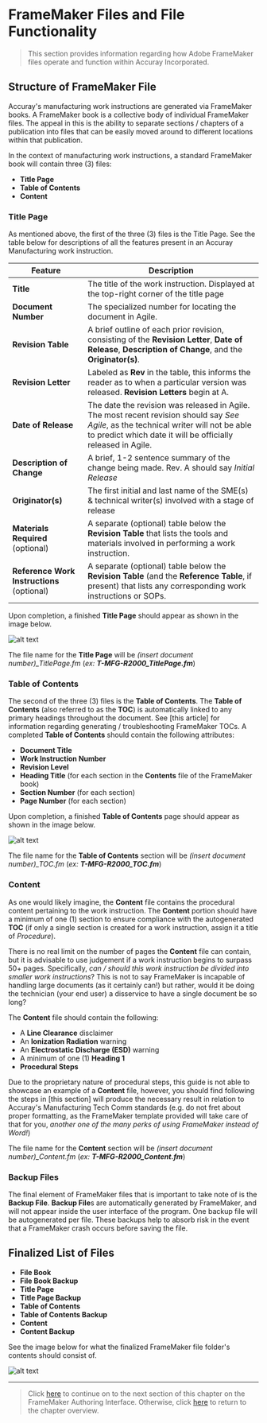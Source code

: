 # FrameMaker Files and File Functionality

> This section provides information regarding how Adobe FrameMaker files operate and function within Accuray Incorporated.

## Structure of FrameMaker File

Accuray's manufacturing work instructions are generated via FrameMaker books. A FrameMaker book is a collective body of individual FrameMaker files. The appeal in this is the ability to separate sections / chapters of a publication into files that can be easily moved around to different locations within that publication. 

In the context of manufacturing work instructions, a standard FrameMaker book will contain three (3) files:

* **Title Page**
* **Table of Contents**
* **Content**

### Title Page

As mentioned above, the first of the three (3) files is the Title Page. See the table below for descriptions of all the features present in an Accuray Manufacturing work instruction.

| Feature       | Description                                 |
|---------------|---------------------------------------------|
|**Title**| The title of the work instruction. Displayed at the top-right corner of the title page|
|**Document Number**|The specialized number for locating the document in Agile.|
|**Revision Table**|A brief outline of each prior revision, consisting of the **Revision Letter**, **Date of Release**, **Description of Change**, and the **Originator(s)**.|
|**Revision Letter**|Labeled as **Rev** in the table, this informs the reader as to when a particular version was released. **Revision Letters** begin at A.|
|**Date of Release**|The date the revision was released in Agile. The most recent revision should say *See Agile*, as the technical writer will not be able to predict which date it will be officially released in Agile.|
|**Description of Change**|A brief, 1-2 sentence summary of the change being made. Rev. A should say *Initial Release*|
|**Originator(s)**| The first initial and last name of the SME(s) & technical writer(s) involved with a stage of release|
|**Materials Required** (optional)|A separate (optional) table below the **Revision Table** that lists the tools and materials involved in performing a work instruction.| 
|**Reference Work Instructions** (optional)|A separate (optional) table below the **Revision Table** (and the **Reference Table**, if present) that lists any corresponding work instructions or SOPs.|

Upon completion, a finished **Title Page** should appear as shown in the image below.

![alt text](https://github.com/taddieken95/Accuray_Tech_Comm_Guide/blob/master/img/Title%20Page%20Example.png "Title Page Example")

The file name for the **Title Page** will be *(insert document number)_TitlePage.fm* (*ex: **T-MFG-R2000_TitlePage.fm***)

### Table of Contents

The second of the three (3) files is the **Table of Contents**. The **Table of Contents** (also referred to as the **TOC**) is automatically linked to any primary headings throughout the document. See [this article] for information regarding generating / troubleshooting FrameMaker TOCs. A completed **Table of Contents** should contain the following attributes:

* **Document Title**
* **Work Instruction Number**
* **Revision Level**
* **Heading Title** (for each section in the **Contents** file of the FrameMaker book)
* **Section Number** (for each section)
* **Page Number** (for each section)

Upon completion, a finished **Table of Contents** page should appear as shown in the image below.

![alt text](https://github.com/taddieken95/Accuray_Tech_Comm_Guide/blob/master/img/TOC%20Example.png "TOC Example")

The file name for the **Table of Contents** section will be *(insert document number)_TOC.fm* (*ex: **T-MFG-R2000_TOC.fm***)

### Content

As one would likely imagine, the **Content** file contains the procedural content pertaining to the work instruction. The **Content** portion should have a minimum of one (1) section to ensure compliance with the autogenerated **TOC** (if only a single section is created for a work instruction, assign it a title of *Procedure*).

There is no real limit on the number of pages the **Content** file can contain, but it is advisable to use judgement if a work instruction begins to surpass 50+ pages. Specifically, *can / should this work instruction be divided into smaller work instructions*? This is not to say FrameMaker is incapable of handling large documents (as it certainly can!) but rather, would it be doing the technician (your end user) a disservice to have a single document be so long?

The **Content** file should contain the following:

* A **Line Clearance** disclaimer
* An **Ionization Radiation** warning
* An **Electrostatic Discharge (ESD)** warning
* A minimum of one (1) **Heading 1**
* **Procedural Steps**

Due to the proprietary nature of procedural steps, this guide is not able to showcase an example of a **Content** file, however, you should find following the steps in [this section] will produce the necessary result in relation to Accuray's Manufacturing Tech Comm standards (e.g. do not fret about proper formatting, as the FrameMaker template provided will take care of that for you, *another one of the many perks of using FrameMaker instead of Word!*)

The file name for the **Content** section will be *(insert document number)_Content.fm* (*ex: **T-MFG-R2000_Content.fm***)

### Backup Files

The final element of FrameMaker files that is important to take note of is the **Backup File**. **Backup File**s are automatically generated by FrameMaker, and will not appear inside the user interface of the program. One backup file will be autogenerated per file. These backups help to absorb risk in the event that a FrameMaker crash occurs before saving the file.

## Finalized List of Files

* **File Book**
* **File Book Backup**
* **Title Page**
* **Title Page Backup**
* **Table of Contents**
* **Table of Contents Backup**
* **Content**
* **Content Backup**

See the image below for what the finalized FrameMaker file folder's contents should consist of.

![alt text](https://github.com/taddieken95/Accuray_Tech_Comm_Guide/blob/master/img/FrameMaker%20File%20Example.png "File Contents")

* **

> Click [here](https://github.com/taddieken95/Accuray_Tech_Comm_Guide/blob/master/Chapter%202:%20Adobe%20FrameMaker/Section%203:%20FrameMaker%20Authoring%20Interface.md) to continue on to the next section of this chapter on the FrameMaker Authoring Interface. Otherwise, click [here](https://github.com/taddieken95/Accuray_Tech_Comm_Guide/tree/master/Chapter%202:%20Adobe%20FrameMaker) to return to the chapter overview.
